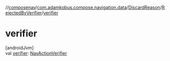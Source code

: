 //[composenav](../../../../index.md)/[com.adamkobus.compose.navigation.data](../../index.md)/[DiscardReason](../index.md)/[RejectedByVerifier](index.md)/[verifier](verifier.md)

# verifier

[androidJvm]\
val [verifier](verifier.md): [NavActionVerifier](../../../com.adamkobus.compose.navigation/-nav-action-verifier/index.md)
